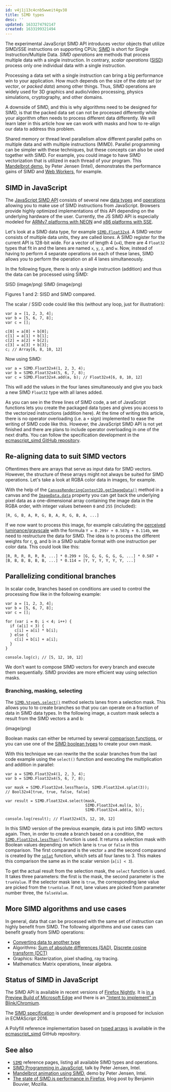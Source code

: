 ```yaml
---
id: v4j1j13c4cnb5wweit4gv38
title: SIMD types
desc: ''
updated: 1633274792147
created: 1633199321494
---
```



The experimental JavaScript SIMD API introduces vector objects that utilize SIMD/SSE instructions on supporting CPUs; [SIMD](https://developer.mozilla.org/en-US/docs/Glossary/SIMD) is short for Single Instruction/Multiple Data. *SIMD operations* are methods that process multiple data with a single instruction. In contrary, *scalar operations* ([SISD](https://developer.mozilla.org/en-US/docs/Glossary/SISD)) process only one individual data with a single instruction.

Processing a data set with a single instruction can bring a big performance win to your application. How much depends on the size of the *data set* (or *vector*, or *packed data*) among other things. Thus, SIMD operations are widely used for 3D graphics and audio/video processing, physics simulations, cryptography, and other domains.

A downside of SIMD, and this is why algorithms need to be designed for SIMD, is that the packed data set can not be processed differently while your algorithm often needs to process different data differently. We will learn later in this article how we can work with masks and how to re-align our data to address this problem.

Shared memory or thread level parallelism allow different parallel paths on multiple data and with multiple instructions (MIMD). Parallel programming can be simpler with these techniques, but these concepts can also be used together with SIMD. For example, you could image to have SIMD vectorization that is utilized in each thread of your program. This [Mandelbrot demo](http://peterjensen.github.io/mandelbrot/js/mandelbrot-ww-asm.html), by Peter Jensen (Intel), demonstrates the performance gains of SIMD and [Web Workers](https://developer.mozilla.org/en-US/docs/Web/API/Web_Workers_API), for example.

## SIMD in JavaScript

The [JavaScript SIMD API](https://developer.mozilla.org/en-US/docs/Web/JavaScript/Reference/Global_Objects/SIMD) consists of several new [data types](https://developer.mozilla.org/en-US/docs/Web/JavaScript/Reference/Global_Objects/SIMD#Data_types) and [operations](https://developer.mozilla.org/en-US/docs/Web/JavaScript/Reference/Global_Objects/SIMD#Operations) allowing you to make use of SIMD instructions from JavaScript. Browsers provide highly optimized implementations of this API depending on the underlying hardware of the user. Currently, the JS SIMD API is especially modeled for [ARMv7 platforms with NEON](http://en.wikipedia.org/wiki/ARM_architecture#Advanced_SIMD_%28NEON%29) and [x86 platforms with SSE](http://en.wikipedia.org/wiki/Streaming_SIMD_Extensions).

Let's look at a SIMD data type, for example [`SIMD.Float32x4`](https://developer.mozilla.org/en-US/docs/Web/JavaScript/Reference/Global_Objects/Float32x4). A SIMD vector consists of multiple data units, they are called *lanes*. A SIMD register for the current API is 128-bit wide. For a vector of length 4 (`x4`), there are 4 `Float32` types that fit in and the lanes are named `x`, `y`, `z`, and `w`. Now, instead of having to perform 4 separate operations on each of these lanes, SIMD allows you to perform the operation on all 4 lanes simultaneously.

In the following figure, there is only a single instruction (addition) and thus the data can be processed using SIMD:

SISD (image/png) SIMD (image/png)

Figures 1 and 2: SISD and SIMD compared.

The scalar / SSID code could like this (without any loop, just for illustration):

```
var a = [1, 2, 3, 4];
var b = [5, 6, 7, 8];
var c = [];

c[0] = a[0] + b[0];
c[1] = a[1] + b[1];
c[2] = a[2] + b[2];
c[3] = a[3] + b[3];
c; // Array[6, 8, 10, 12]
```

Now using SIMD:

```
var a = SIMD.Float32x4(1, 2, 3, 4);
var b = SIMD.Float32x4(5, 6, 7, 8);
var c = SIMD.Float32x4.add(a, b); // Float32x4[6, 8, 10, 12]
```

This will add the values in the four lanes simultaneously and give you back a new SIMD `Float32` type with all lanes added.

As you can see in the three lines of SIMD code, a set of JavaScript functions lets you create the packaged data types and gives you access to the vectorized instructions (addition here). At the time of writing this article, there is no operator overloading (i.e. a `+` sign) implemented to ease the writing of SIMD code like this. However, the JavaScript SIMD API is not yet finished and there are plans to include operator overloading in one of the next drafts. You can follow the specification development in the [ecmascript_simd GitHub repository](https://github.com/tc39/ecmascript_simd).

## Re-aligning data to suit SIMD vectors

Oftentimes there are arrays that serve as input data for SIMD vectors. However, the structure of these arrays might not always be suited for SIMD operations. Let's take a look at RGBA color data in images, for example.

With the help of the [`CanvasRenderingContext2D.getImageData()`](https://developer.mozilla.org/en-US/docs/Web/API/CanvasRenderingContext2D/getImageData) method in a canvas and the [`ImageData.data`](https://developer.mozilla.org/en-US/docs/Web/API/ImageData/data) property you can get back the underlying pixel data as a one-dimensional array containing the image data in the RGBA order, with integer values between `0` and `255` (included):

`[R, G, B, A, R, G, B, A, R, G, B, A, ...]`

If we now want to process this image, for example calculating the [perceived luminance/grayscale](http://en.wikipedia.org/wiki/Grayscale#Converting_color_to_grayscale) with the formula `Y = 0.299r + 0.587g + 0.114b`, we need to restructure the data for SIMD. The idea is to process the different weights for r, g, and b in a SIMD suitable format with one instruction per color data. This could look like this:

`[R, R, R, R, R, R, ...] * 0.299 +
[G, G, G, G, G, G, ...] * 0.587 +
[B, B, B, B, B, B, ...] * 0.114 =
[Y, Y, Y, Y, Y, Y, ...]`

## Parallelizing conditional branches

In scalar code, branches based on conditions are used to control the processing flow like in the following example:

```
var a = [1, 2, 3, 4];
var b = [5, 6, 7, 8];
var c = [];

for (var i = 0; i < 4; i++) {
  if (a[i] < 3) {
    c[i] = a[i] * b[i];
  } else {
    c[i] = b[i] + a[i];
  }
}

console.log(c); // [5, 12, 10, 12]
```

We don't want to compose SIMD vectors for every branch and execute them sequentially. SIMD provides are more efficient way using selection masks.

### Branching, masking, selecting

The [`SIMD.%type%.select()`](https://developer.mozilla.org/en-US/docs/Web/JavaScript/Reference/Global_Objects/SIMD/select) method selects lanes from a selection mask. This allows you to to create branches so that you can operate on a fraction of data in SIMD data types. In the following image, a custom mask selects a result from the SIMD vectors a and b:

(image/png)

Boolean masks can either be returned by several [comparison functions](https://developer.mozilla.org/en-US/docs/Web/JavaScript/Reference/Global_Objects/SIMD#Comparisons), or you can use one of the [SIMD boolean types](https://developer.mozilla.org/en-US/docs/Web/JavaScript/Reference/Global_Objects/SIMD#SIMD_boolean_types) to create your own mask.

With this technique we can rewrite the the scalar branches from the last code example using the `select()` function and executing the multiplication and addition in parallel:

```
var a = SIMD.Float32x4(1, 2, 3, 4);
var b = SIMD.Float32x4(5, 6, 7, 8);

var mask = SIMD.Float32x4.lessThan(a, SIMD.Float32x4.splat(3));
// Bool32x4[true, true, false, false]

var result = SIMD.Float32x4.select(mask,
                                   SIMD.Float32x4.mul(a, b),
                                   SIMD.Float32x4.add(a, b));

console.log(result); // Float32x4[5, 12, 10, 12]
```

In this SIMD version of the previous example, data is put into SIMD vectors again. Then, in order to create a branch based on a condition, the [`SIMD.Float32x4.lessThan()`](https://developer.mozilla.org/en-US/docs/Web/JavaScript/Reference/Global_Objects/SIMD/lessThan) function is used. It returns a selection mask with Boolean values depending on which lane is `true` or `false` in this comparison. The first comparand is the vector `a` and the second comparand is created by the [`splat`](https://developer.mozilla.org/en-US/docs/Web/JavaScript/Reference/Global_Objects/SIMD/splat) function, which sets all four lanes to 3. This makes this comparison the same as in the scalar version (`a[i] < 3`).

To get the actual result from the selection mask, the `select` function is used. It takes three parameters: the first is the mask, the second parameter is the `trueValue`. If the selector mask lane is `true`,  the corresponding lane value are picked from the `trueValue`. If not, lane values are picked from parameter number three, the `falseValue`.

## More SIMD algorithms and use cases

In general, data that can be processed with the same set of instruction can highly benefit from SIMD. The following algorithms and use cases can benefit greatly from SIMD operations:

* [Converting data to another type](https://developer.mozilla.org/en-US/docs/Web/JavaScript/Reference/Global_Objects/SIMD#Data_conversions)
* Algorithms: [Sum of absolute differences (SAD)](http://en.wikipedia.org/wiki/Sum_of_absolute_differences), [Discrete cosine transform (DCT)](http://en.wikipedia.org/wiki/Discrete_cosine_transform)
* Graphics: Rasterization, pixel shading, ray tracing.
* Mathematics: Matrix operations, linear algebra.

## Status of SIMD in JavaScript

The SIMD API is available in recent versions of [Firefox Nightly](http://nightly.mozilla.org/). It is [in a Preview Build of Microsoft Edge](https://status.modern.ie/simdes7) and there is an ["Intent to implement" in Blink/Chromium](https://groups.google.com/a/chromium.org/forum/#%21topic/blink-dev/2PIOEJG_aYY).

The [SIMD specification](http://tc39.github.io/ecmascript_simd/) is under development and is proposed for inclusion in ECMAScript 2016.

A Polyfill reference implementation based on [typed arrays](https://developer.mozilla.org/en-US/docs/Web/JavaScript/Typed_arrays) is available in the [ecmascript_simd](https://github.com/tc39/ecmascript_simd) GitHub repository.

## See also

* [`SIMD`](https://developer.mozilla.org/en-US/docs/Web/JavaScript/Reference/Global_Objects/SIMD) reference pages, listing all available SIMD types and operations.
* [SIMD Programming in JavaScript](https://www.youtube.com/watch?v=CbMXkbqQBcQ), talk by Peter Jensen, Intel.
* [Mandelbrot animation using SIMD,](http://peterjensen.github.io/mandelbrot/js/mandelbrot-ww-asm.html) demo by Peter Jensen, Intel.
* [The state of SIMD.js performance in Firefox](https://blog.mozilla.org/javascript/2015/03/10/state-of-simd-js-performance-in-firefox/), blog post by Benjamin Bouvier, Mozilla.
